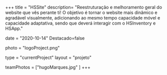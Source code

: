 +++
title = "HSSite"
description= "Reestruturação e melhoramento geral do website que vês perante ti! O objetivo é tornar o website mais dinâmico e agradável visualmente, adicionando ao mesmo tempo capacidade móvel e capacidade adaptativa, sendo que deverá interagir com o HSInventory e HSApp." 

date = "2020-10-14" 
Destacado=false 

photo = "logoProject.png" 

type = "currentProject" 
layout = "projeto" 

teamPhotos = ["hugoMarques.jpg" ] 
+++